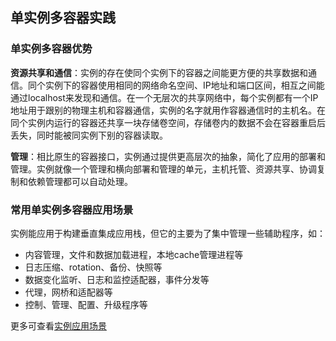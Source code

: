 ## 单实例多容器实践
### 单实例多容器优势
**资源共享和通信**：实例的存在使同个实例下的容器之间能更方便的共享数据和通信。同个实例下的容器使用相同的网络命名空间、IP地址和端口区间，相互之间能通过localhost来发现和通信。在一个无层次的共享网络中，每个实例都有一个IP地址用于跟别的物理主机和容器通信，实例的名字就用作容器通信时的主机名。在同个实例内运行的容器还共享一块存储卷空间，存储卷内的数据不会在容器重启后丢失，同时能被同实例下别的容器读取。

**管理**：相比原生的容器接口，实例通过提供更高层次的抽象，简化了应用的部署和管理。实例就像一个管理和横向部署和管理的单元，主机托管、资源共享、协调复制和依赖管理都可以自动处理。


### 常用单实例多容器应用场景
实例能应用于构建垂直集成应用栈，但它的主要为了集中管理一些辅助程序，如：

- 内容管理，文件和数据加载进程，本地cache管理进程等
- 日志压缩、rotation、备份、快照等
- 数据变化监听、日志和监控适配器，事件分发等
- 代理，网桥和适配器等
- 控制、管理、配置、升级程序等

更多可查看[实例应用场景](http://kubernetes.io/docs/user-guide/pods/#uses-of-pods)
